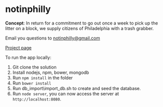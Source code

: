 # notinphilly

**Concept**: In return for a commitment to go out once a week to pick up the litter on a block, we supply citizens of Philadelphia with a trash grabber.

Email you questions to notinphilly@gmail.com

[Project page](https://codeforphilly.org/projects/not_in_philly-2/)


To run the app locally:

1. Git clone the solution
2. Install nodejs, npm, bower, mongodb
3. Run `npm install` in the folder
4. Run `bower install`
5. Run db_import\import_db.sh to create and seed the database. 
6. Run `node server`, you can now access the server at `http://localhost:8080`.
